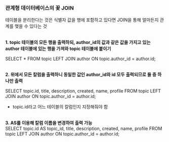 ### 관계형 데이터베이스의 꽃 JOIN<br>
테이블을 분리한다는 것은 식별자 값을 행에 포함하고 있다면 JOIN을 통해 얼마든지 관계를 맺을 수 있다는 것<br><br>


**1. topic 테이블의 모든 행을 출력하되, author_id의 값과 같은 값을 가지고 있는 author 테이블에 있는 행을 가져와 topic 테이블에 붙이기**<br>

SELECT * FROM topic LEFT JOIN author ON topic.author_id = author.id;<br><br>

**2. 위에서 모든 칼럼을 출력하니 동일한 값인 author_id와 id 모두 출력되므로 둘 중 하나만 출력**<br>

SELECT topic.id, title, description, created, name, profile FROM topic LEFT JOIN author ON topic.author_id = author.id; 
- topic.id라고 어느 테이블의 칼럼인지 지정해줘야 함<br><br>


**3. AS를 이용해 칼럼 이름을 변경하여 출력 가능**<br>
SELECT topic.id AS topic_id, title, description, created, name, profile FROM topic LEFT JOIN author ON topic.author_id = author.id; <br><br>



